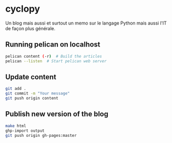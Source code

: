 # cyclopy
Un blog mais aussi et surtout un memo sur le langage Python mais aussi l'IT de façon plus générale.


## Running pelican on localhost

```sh
pelican content (-r)  # Build the articles
pelican --listen  # Start pelican web server
```

## Update content

```sh
git add .
git commit -m "Your message"
git push origin content
```

## Publish new version of the blog

```sh
make html
ghp-import output
git push origin gh-pages:master
```